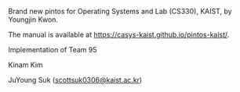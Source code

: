 Brand new pintos for Operating Systems and Lab (CS330), KAIST, by Youngjin Kwon.

The manual is available at https://casys-kaist.github.io/pintos-kaist/.

Implementation of Team 95

Kinam Kim

JuYoung Suk (scottsuk0306@kaist.ac.kr)

